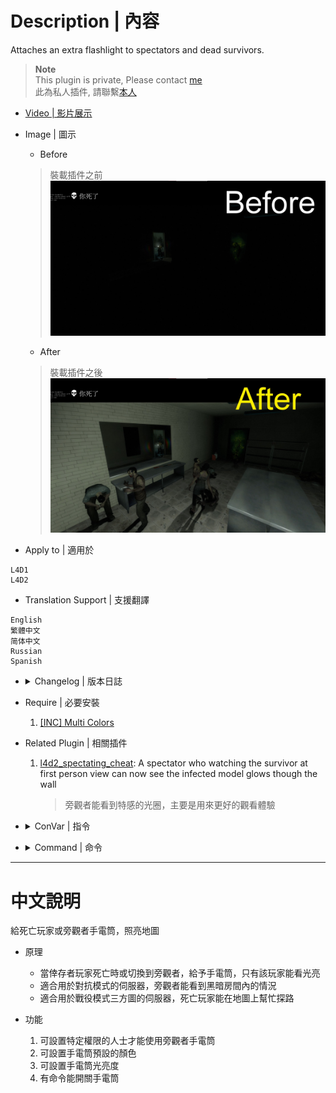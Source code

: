 # Description | 內容
Attaches an extra flashlight to spectators and dead survivors.

> __Note__ <br/>
This plugin is private, Please contact [me](https://github.com/fbef0102/Game-Private_Plugin#私人插件列表-private-plugins-list)<br/>
此為私人插件, 請聯繫[本人](https://github.com/fbef0102/Game-Private_Plugin#私人插件列表-private-plugins-list)

* [Video | 影片展示](https://youtu.be/PWrf20wtx0Y)

* Image | 圖示
	* Before
	> 裝載插件之前
	<br/>![l4d_flashlight_speconly_1](image/l4d_flashlight_speconly_1.jpg)
	* After
	> 裝載插件之後
	<br/>![l4d_flashlight_speconly_2](image/l4d_flashlight_speconly_2.jpg)

* Apply to | 適用於
```
L4D1
L4D2
```

* Translation Support | 支援翻譯
```
English
繁體中文
简体中文
Russian
Spanish
```

* <details><summary>Changelog | 版本日誌</summary>

	* v1.1h (2022-12-24)
		* Enable spectator flash light when new round starts

	* v1.0h (2022-11-17)
		* Remove unnecessary codes and cvars
		* Add Spectator/Dead Survivor Flashlight Only

	* 2.25
		* [Original Plugin By Silvers](https://forums.alliedmods.net/showthread.php?p=1606588)
</details>

* Require | 必要安裝
	1. [[INC] Multi Colors](https://forums.alliedmods.net/showthread.php?t=247770)

* Related Plugin | 相關插件
	1. [l4d2_spectating_cheat](https://github.com/fbef0102/L4D2-Plugins/tree/master/l4d2_spectating_cheat): A spectator who watching the survivor at first person view can now see the infected model glows though the wall
		> 旁觀者能看到特感的光圈，主要是用來更好的觀看體驗

* <details><summary>ConVar | 指令</summary>

	* cfg/sourcemod/l4d_flashlight_speconly.cfg
	```php
	// 0=Plugin off, 1=Plugin on.
	l4d_flashlight_speconly_allow "1"

	// Brightness of the light <10-1000> (changes Distance value).
	l4d_flashlight_speconly_bright "450.0"

	// The default light color. Three values between 0-255 separated by spaces. RGB Color255 - Red Green Blue.
	l4d_flashlight_speconly_colour "80 80 80"

	// Players with these flags may use the sm_lightspec command. (Empty = all).
	l4d_flashlight_speconly_flags ""

	// 0=Off, 1=Show intro message to players entering spectator or death.
	l4d_flashlight_speconly_hints "0"

	// 0=Let players set their flashlight color, 1=Force to cvar specified.
	l4d_flashlight_speconly_lock "0"

	// 0=Off, 1=Save client preferences for flashlight color and state.
	l4d_flashlight_speconly_save "1"
	```
</details>

* <details><summary>Command | 命令</summary>
	
	* **Toggle the attached spec flashlight. Usage: sm_lightspec [R G B|off|random|red|green|blue|purple|cyan|orange|white|pink|lime|maroon|teal|yellow|grey]**
		```php
		sm_lightspec
		```

	* **Opens the spec flashlight color menu.**
		```php
		sm_lightspec_menu
		```
</details>

- - - -
# 中文說明
給死亡玩家或旁觀者手電筒，照亮地圖

* 原理
	* 當倖存者玩家死亡時或切換到旁觀者，給予手電筒，只有該玩家能看光亮
	* 適合用於對抗模式的伺服器，旁觀者能看到黑暗房間內的情況
	* 適合用於戰役模式三方圖的伺服器，死亡玩家能在地圖上幫忙探路

* 功能
	1. 可設置特定權限的人士才能使用旁觀者手電筒
	2. 可設置手電筒預設的顏色
	3. 可設置手電筒光亮度
	4. 有命令能開關手電筒
